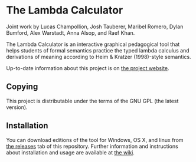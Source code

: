 # The Lambda Calculator

Joint work by Lucas Champollion, Josh Tauberer, Maribel Romero, Dylan
Bumford, Alex Warstadt, Anna Alsop, and Raef Khan.

The Lambda Calculator is an interactive graphical pedagogical tool that helps
students of formal semantics practice the typed lambda calculus and derivations
of meaning according to Heim & Kratzer (1998)-style semantics.

Up-to-date information about this project is on [the project
website](http://lambdacalculator.com).

## Copying

This project is distributable under the terms of the GNU GPL
(the latest version).

## Installation

You can download editions of the tool for Windows, OS X, and linux from [the
releases](https://github.com/nyusemantics/LambdaCalculatorPublic/releases) tab of this
repository. Further information and instructions about installation and usage
are available at [the wiki](https://github.com/nyusemantics/LambdaCalculatorPublic/wiki).
